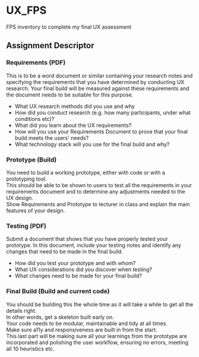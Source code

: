 # UX_FPS
FPS inventory to complete my final UX assessment

## Assignment Descriptor
### Requirements (PDF)
This is to be a word document or similar containing your research notes and specifying the requirements that you have determined by conducting UX research. Your final build will be measured against these requirements and the document needs to be suitable for this purpose.
- What UX research methods did you use and why
- How did you conduct research (e.g. how many participants, under what conditions etc)?
- What did you learn about the UX requirements?
- How will you use your Requirements Document to prove that your final build meets the users' needs?
- What technology stack will you use for the final build and why?

### Prototype (Build)
You need to build a working prototype, either with code or with a prototyping tool. <br/>
This should be able to be shown to users to test all the requirements in your requirements document and to determine any adjustments needed to the UX design. <br/>
Show Requirements and Prototype to lecturer in class and explain the main features of your design. <br/>

### Testing (PDF)
Submit a document that shows that you have properly tested your prototype. In this document, include your testing notes and identify any changes that need to be made in the final build.
- How did you test your prototype and with whom?
- What UX considerations did you discover when testing?
- What changes need to be made for your final build?

### Final Build (Build and current code)
You should be building this the whole time as it will take a while to get all the details right. <br/>
In other words, get a skeleton built early on. <br/>
Your code needs to be modular, maintainable and tidy at all times. <br/>
Make sure a11y and responsiveness are built in from the start. <br/>
This last part will be making sure all your learnings from the prototype are incorporated and polishing the user workflow, ensuring no errors, meeting all 10 heuristics etc. <br/>
